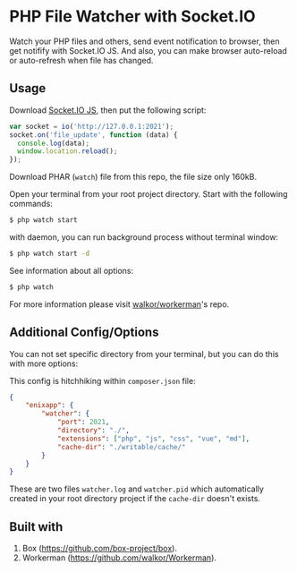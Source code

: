 # PHP File Watcher with Socket.IO

Watch your PHP files and others, send event notification to browser, then get notifify with Socket.IO JS.
And also, you can make browser auto-reload or auto-refresh when file has changed.

## Usage

Download [Socket.IO JS](https://socket.io), then put the following script:

```js
var socket = io('http://127.0.0.1:2021');
socket.on('file_update', function (data) {
  console.log(data);
  window.location.reload();
});
```

Download PHAR (``watch``) file from this repo, the file size only 160kB.

Open your terminal from your root project directory. Start with the following commands:

```bash
$ php watch start
```

with daemon, you can run background process without terminal window:

```bash
$ php watch start -d
```

See information about all options:

```bash
$ php watch
```

For more information please visit [walkor/workerman](https://github.com/walkor/Workerman)'s repo.

## Additional Config/Options

You can not set specific directory from your terminal, but you can do this with more options:

This config is hitchhiking within ``composer.json`` file:

```json
{
    "enixapp": {
        "watcher": {
            "port": 2021,
            "directory": "./",
            "extensions": ["php", "js", "css", "vue", "md"],
            "cache-dir": "./writable/cache/"
        }
    }
}
```

These are two files ``watcher.log`` and ``watcher.pid`` which automatically created in your root directory project if the ``cache-dir`` doesn't exists.

## Built with

1. Box (https://github.com/box-project/box).
2. Workerman (https://github.com/walkor/Workerman).

